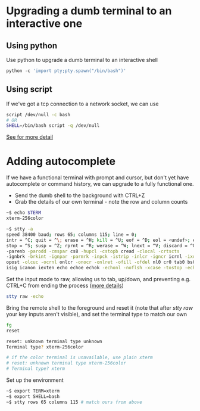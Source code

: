 # Upgrading a dumb terminal to an interactive one

## Using python

Use python to upgrade a dumb terminal to an interactive shell

```python
python -c 'import pty;pty.spawn("/bin/bash")'
```

## Using script

If we've got a tcp connection to a network socket, we can use

```bash
script /dev/null -c bash
# OR
SHELL=/bin/bash script -q /dev/null
```

[See for more detail](https://unix.stackexchange.com/a/599135)

# Adding autocomplete

If we have a functional terminal with prompt and cursor, but don't yet have autocomplete or command history, we can upgrade to a fully functional one.

* Send the dumb shell to the background with CTRL+Z
* Grab the details of our own terminal - note the row and column counts
```bash
~$ echo $TERM
xterm-256color

~$ stty -a
speed 38400 baud; rows 65; columns 115; line = 0;
intr = ^C; quit = ^\; erase = ^H; kill = ^U; eof = ^D; eol = <undef>; eol2 = <undef>; swtch = <undef>; start = ^Q;
stop = ^S; susp = ^Z; rprnt = ^R; werase = ^W; lnext = ^V; discard = ^O; min = 1; time = 0;
-parenb -parodd -cmspar cs8 -hupcl -cstopb cread -clocal -crtscts
-ignbrk -brkint -ignpar -parmrk -inpck -istrip -inlcr -igncr icrnl -ixon -ixoff -iuclc -ixany -imaxbel iutf8
opost -olcuc -ocrnl onlcr -onocr -onlret -ofill -ofdel nl0 cr0 tab0 bs0 vt0 ff0
isig icanon iexten echo echoe echok -echonl -noflsh -xcase -tostop -echoprt echoctl echoke -flusho -extproc

```

Set the input mode to raw, allowing us to tab, up/down, and preventing e.g. CTRL+C from ending the process ([more details](https://stackoverflow.com/questions/22832933/what-does-stty-raw-echo-do-on-os-x))
```bash
stty raw -echo
```

Bring the remote shell to the foreground and reset it (note that after *stty raw* your key inputs aren't visible), and set the terminal type to match our own
```bash
fg
reset

reset: unknown terminal type unknown
Terminal type? xterm-256color

# if the color terminal is unavailable, use plain xterm
# reset: unknown terminal type xterm-256color
# Terminal type? xterm
```

Set up the environment

```bash
~$ export TERM=xterm
~$ export SHELL=bash
~$ stty rows 65 columns 115 # match ours from above
```

